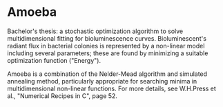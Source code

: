# Amoeba
Bachelor's thesis: a stochastic optimization algorithm to solve multidimensional fitting for bioluminescence curves.
Bioluminescent's radiant flux in bacterial colonies is represented by a non-linear model including several parameters; these are found by minimizing a suitable optimization function ("Energy").

Amoeba is a combination of the Nelder-Mead algorithm and simulated annealing method, particularly appropriate for searching minima in multidimensional non-linear functions.
For more details, see W.H.Press et al., "Numerical Recipes in C", page 52.

